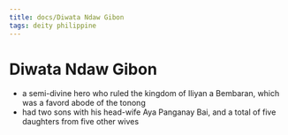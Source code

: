 ```yaml
---
title: docs/Diwata Ndaw Gibon
tags: deity philippine
---
```


# Diwata Ndaw Gibon
- a semi-divine hero who ruled the kingdom of Iliyan a Bembaran, which was a favord abode of the tonong
- had two sons with his head-wife Aya Panganay Bai, and a total of five daughters from five other wives